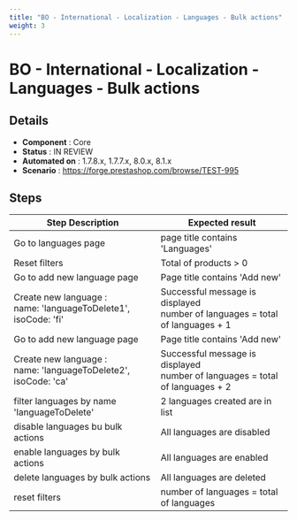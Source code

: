 ```yaml
---
title: "BO - International - Localization - Languages - Bulk actions"
weight: 3
---
```


# BO - International - Localization - Languages - Bulk actions
## Details
* **Component** : Core
* **Status** : IN REVIEW
* **Automated on** : 1.7.8.x, 1.7.7.x, 8.0.x, 8.1.x
* **Scenario** : https://forge.prestashop.com/browse/TEST-995

## Steps
| Step Description | Expected result |
| ----- | ----- |
| Go to languages page | page title contains 'Languages' |
| Reset filters | Total of products > 0 |
| Go to add new language page | Page title contains 'Add new' |
| Create new language : <br>name: 'languageToDelete1', isoCode: 'fi' | Successful message is displayed<br>number of languages = total of languages + 1 |
| Go to add new language page | Page title contains 'Add new' |
| Create new language : <br>name: 'languageToDelete2', isoCode: 'ca' | Successful message is displayed<br>number of languages = total of languages + 2 |
| filter languages by name 'languageToDelete' | 2 languages created are in list |
| disable languages bu bulk actions | All languages are disabled |
| enable languages by bulk actions | All languages are enabled |
| delete languages by bulk actions | All languages are deleted |
| reset filters | number of languages = total of languages |
